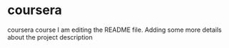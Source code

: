 # coursera
coursera course
I am editing the README file. Adding some more details about the project description

